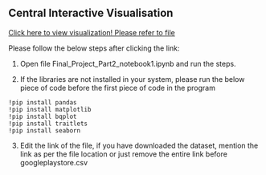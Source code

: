 

## Central Interactive Visualisation



<a href="https://mybinder.org/v2/gh/priyab2/git-wiki.git/master/">Click here to view visualization! Please refer to file </a>

Please follow the below steps after clicking the link:

1. Open file Final_Project_Part2_notebook1.ipynb and run the steps.

2. If the libraries are not installed in your system, please run the below piece of code before the first piece of code in the program
```
!pip install pandas
!pip install matplotlib
!pip install bqplot
!pip install traitlets
!pip install seaborn
```

3. Edit the link of the file, if you have downloaded the dataset, mention the link as per the file location or just remove the entire link before googleplaystore.csv

